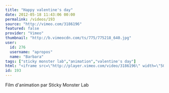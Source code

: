 ```yaml
---
title: "Happy valentine's day"
date: 2012-05-18 11:43:06 00:00
permalink: /videos/193
source: "http://vimeo.com/3186196"
featured: false
provider: "Vimeo"
thumbnail: "http://b.vimeocdn.com/ts/775/775218_640.jpg"
user:
  id: 276
  username: "apropos"
  name: "Barbara"
tags: ["sticky monster lab","animation","valentine's day"]
html: "<iframe src=\"http://player.vimeo.com/video/3186196\" width=\"504\" height=\"284\" frameborder=\"0\" webkitallowfullscreen mozallowfullscreen allowfullscreen></iframe>"
id: 193
---
```


Film d'animation par Sticky Monster Lab